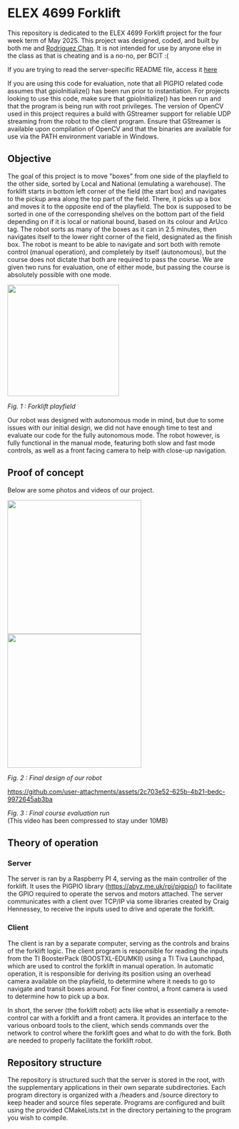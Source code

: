 # ELEX 4699 Forklift

This repository is dedicated to the ELEX 4699 Forklift project for the four week term of May 2025. This project was designed, coded, and built by both me and [Rodriguez Chan](https://github.com/roddyguezchan). It is not intended for use by anyone else in the class as that is cheating and is a no-no, per BCIT :(   

If you are trying to read the server-specific README file, access it [here](SERVER_README.md)

If you are using this code for evaluation, note that all PIGPIO related code assumes that gpioInitialize() has been run prior to instantiation. For projects looking to use this code, make sure that gpioInitialize() has been run and that the program is being run with root privileges. The version of OpenCV used in this project requires a build with GStreamer support for reliable UDP streaming from the robot to the client program. Ensure that GStreamer is available upon compilation of OpenCV and that the binaries are available for use via the PATH environment variable in Windows.

## Objective
The goal of this project is to move "boxes" from one side of the playfield to the other side, sorted by Local and National (emulating a warehouse). The forklift starts in bottom left corner of the field (the start box) and navigates to the pickup area along the top part of the field. There, it picks up a box and moves it to the opposite end of the playfield. The box is supposed to be sorted in one of the corresponding shelves on the bottom part of the field depending on if it is local or national bound, based on its colour and ArUco tag. The robot sorts as many of the boxes as it can in 2.5 minutes, then navigates itself to the lower right corner of the field, designated as the finish box. The robot is meant to be able to navigate and sort both with remote control (manual operation), and completely by itself (autonomous), but the course does not dictate that both are required to pass the course. We are given two runs for evaluation, one of either mode, but passing the course is absolutely possible with one mode.

<img src=https://github.com/user-attachments/assets/a2d061b6-81b6-4d7a-adee-7e61a38bf6d3 width=250/>  

_Fig. 1 : Forklift playfield_

Our robot was designed with autonomous mode in mind, but due to some issues with our initial design, we did not have enough time to test and evaluate our code for the fully autonomous mode. The robot however, is fully functional in the manual mode, featuring both slow and fast mode controls, as well as a front facing camera to help with close-up navigation.

## Proof of concept
Below are some photos and videos of our project.  

<img src=https://github.com/user-attachments/assets/1db6be52-bf9e-416c-8b23-49311a1f8f62 width=300/>
<img src=https://github.com/user-attachments/assets/2dfbdf6d-9fd3-46f8-a8b2-93fbc71595f1 height=300/>

_Fig. 2 : Final design of our robot_

https://github.com/user-attachments/assets/2c703e52-625b-4b21-bedc-9972645ab3ba

_Fig. 3 : Final course evaluation run_  
(This video has been compressed to stay under 10MB)

## Theory of operation

### Server
The server is ran by a Raspberry PI 4, serving as the main controller of the forklift. It uses the PIGPIO library (https://abyz.me.uk/rpi/pigpio/) to facilitate the GPIO required to operate the servos and motors attached. The server communicates with a client over TCP/IP via some libraries created by Craig Hennessey, to receive the inputs used to drive and operate the forklift.

### Client
The client is ran by a separate computer, serving as the controls and brains of the forklift logic. The client program is responsible for reading the inputs from the TI BoosterPack (BOOSTXL-EDUMKII) using a TI Tiva Launchpad, which are used to control the forklift in manual operation. In automatic operation, it is responsible for deriving its position using an overhead camera available on the playfield, to determine where it needs to go to navigate and transit boxes around. For finer control, a front camera is used to determine how to pick up a box.

In short, the server (the forklift robot) acts like what is essentially a remote-control car with a forklift and a front camera. It provides an interface to the various onboard tools to the client, which sends commands over the network to control where the forklift goes and what to do with the fork. Both are needed to properly facilitate the forklift robot.

## Repository structure
The repository is structured such that the server is stored in the root, with the supplementary applications in their own separate subdirectories. Each program directory is organized with a /headers and /source directory to keep header and source files seperate. Programs are configured and built using the provided CMakeLists.txt in the directory pertaining to the program you wish to compile.
